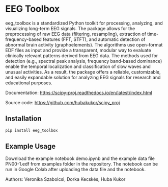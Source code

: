 # EEG Toolbox

eeg_toolbox is a standardized Python toolkit for processing, analyzing, and visualizing long-term EEG signals. The package allows for the preprocessing of raw EEG data (filtering, resampling), extraction of time-frequency-based features (FFT, STFT), and automatic detection of abnormal brain activity (graphoelements).
The algorithms use open-format EDF files as input and provide a transparent, modular way to evaluate clinically relevant patterns derived from EEG data. The methods used for detection (e.g., spectral peak analysis, frequency band-based dominance) enable the temporal localization and classification of slow waves and unusual activities.
As a result, the package offers a reliable, customizable, and easily expandable solution for analyzing EEG signals for research and educational purposes.


Documentation: https://scipy-proj.readthedocs.io/en/latest/index.html

Source code: https://github.com/hubakukor/scipy_proj

## Installation

```bash
pip install eeg_toolbox
```

## Example Usage
Download the example notebook demo.ipynb and the example data file PN00-1.edf from examples folder in the repository.
The notebook can be run in Google Colab after uploading the data file and the notebook.

Authors: Veronika Szabolcsi, Dorka Kecskés, Huba Kukor

